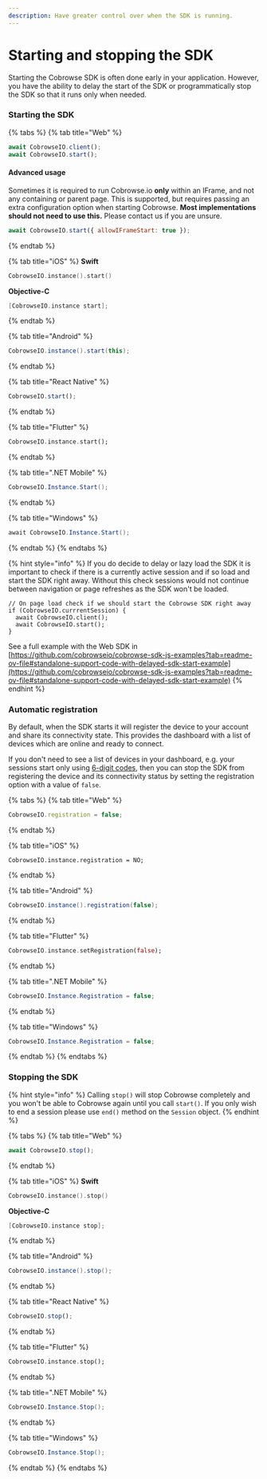 ```yaml
---
description: Have greater control over when the SDK is running.
---
```


# Starting and stopping the SDK

Starting the Cobrowse SDK is often done early in your application. However, you have the ability to delay the start of the SDK or programmatically stop the SDK so that it runs only when needed.

### Starting the SDK

{% tabs %}
{% tab title="Web" %}
```javascript
await CobrowseIO.client();
await CobrowseIO.start();
```

#### Advanced usage

Sometimes it is required to run Cobrowse.io **only** within an IFrame, and not any containing or parent page. This is supported, but requires passing an extra configuration option when starting Cobrowse. **Most implementations should not need to use this.** Please contact us if you are unsure.

```javascript
await CobrowseIO.start({ allowIFrameStart: true });
```
{% endtab %}

{% tab title="iOS" %}
**Swift**

```swift
CobrowseIO.instance().start()
```

**Objective-C**

```objectivec
[CobrowseIO.instance start];
```
{% endtab %}

{% tab title="Android" %}
```java
CobrowseIO.instance().start(this);
```
{% endtab %}

{% tab title="React Native" %}
```javascript
CobrowseIO.start();
```
{% endtab %}

{% tab title="Flutter" %}
```dart
CobrowseIO.instance.start();
```
{% endtab %}

{% tab title=".NET Mobile" %}
```csharp
CobrowseIO.Instance.Start();
```
{% endtab %}

{% tab title="Windows" %}
```csharp
await CobrowseIO.Instance.Start();
```
{% endtab %}
{% endtabs %}

{% hint style="info" %}
If you do decide to delay or lazy load the SDK it is important to check if there is a currently active session and if so load and start the SDK right away. Without this check sessions would not continue between navigation or page refreshes as the SDK won't be loaded.&#x20;

```
// On page load check if we should start the Cobrowse SDK right away
if (CobrowseIO.currrentSession) {
  await CobrowseIO.client();
  await CobrowseIO.start();
}
```

See a full example with the Web SDK in [https://github.com/cobrowseio/cobrowse-sdk-js-examples?tab=readme-ov-file#standalone-support-code-with-delayed-sdk-start-example](https://github.com/cobrowseio/cobrowse-sdk-js-examples?tab=readme-ov-file#standalone-support-code-with-delayed-sdk-start-example)
{% endhint %}

### Automatic registration

By default, when the SDK starts it will register the device to your account and share its connectivity state. This provides the dashboard with a list of devices which are online and ready to connect.

If you don't need to see a list of devices in your dashboard, e.g. your sessions start only using [6-digit codes](../customize-the-interface/customize-6-digit-code-screen.md), then you can stop the SDK from registering the device and its connectivity status by setting the registration option with a value of `false`.

{% tabs %}
{% tab title="Web" %}
```javascript
CobrowseIO.registration = false;
```
{% endtab %}

{% tab title="iOS" %}
```objc
CobrowseIO.instance.registration = NO;
```
{% endtab %}

{% tab title="Android" %}
```java
CobrowseIO.instance().registration(false);
```
{% endtab %}

{% tab title="Flutter" %}
```dart
CobrowseIO.instance.setRegistration(false);
```
{% endtab %}

{% tab title=".NET Mobile" %}
```csharp
CobrowseIO.Instance.Registration = false;
```
{% endtab %}

{% tab title="Windows" %}
```csharp
CobrowseIO.Instance.Registration = false;
```
{% endtab %}
{% endtabs %}

### Stopping the SDK

{% hint style="info" %}
Calling `stop()` will stop Cobrowse completely and you won't be able to Cobrowse again until you call `start()`. If you only wish to end a session please use `end()` method on the `Session` object.
{% endhint %}

{% tabs %}
{% tab title="Web" %}
```javascript
await CobrowseIO.stop();
```
{% endtab %}

{% tab title="iOS" %}
**Swift**

```swift
CobrowseIO.instance().stop()
```

**Objective-C**

```objectivec
[CobrowseIO.instance stop];
```
{% endtab %}

{% tab title="Android" %}
```java
CobrowseIO.instance().stop();
```
{% endtab %}

{% tab title="React Native" %}
```javascript
CobrowseIO.stop();
```
{% endtab %}

{% tab title="Flutter" %}
```dart
CobrowseIO.instance.stop();
```
{% endtab %}

{% tab title=".NET Mobile" %}
```csharp
CobrowseIO.Instance.Stop();
```
{% endtab %}

{% tab title="Windows" %}
```csharp
CobrowseIO.Instance.Stop();
```
{% endtab %}
{% endtabs %}
